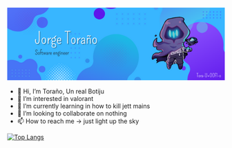 ![Banner](https://github.com/Tora-U00F1-o/Tora-U00F1-o/blob/main/img/banner.png)
- 👋 Hi, I’m Toraño, Un real Botiju
- 👀 I’m interested in valorant
- 🌱 I’m currently learning in how to kill jett mains
- 💞️ I’m looking to collaborate on nothing
- 📫 How to reach me -> just light up the sky

[![Top Langs](https://github-readme-stats.vercel.app/api/top-langs/?username=Tora-U00F1-o&layout=compact)](https://github.com/anuraghazra/github-readme-stats)

